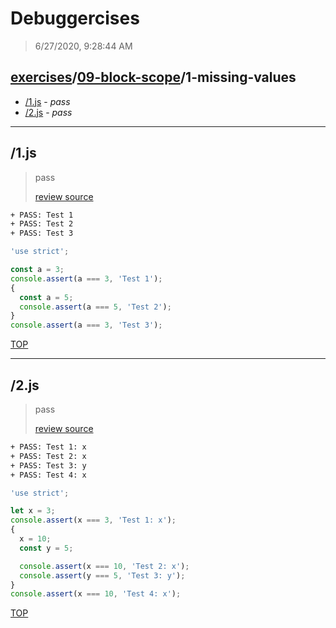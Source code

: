 # Debuggercises 

> 6/27/2020, 9:28:44 AM 

## [exercises](../../README.md)/[09-block-scope](../README.md)/1-missing-values 

- [/1.js](#1js) - _pass_ 
- [/2.js](#2js) - _pass_ 
---

## /1.js 

> pass 
>
> [review source](../../../exercises/09-block-scope/1-missing-values/1.js)

```txt
+ PASS: Test 1
+ PASS: Test 2
+ PASS: Test 3
```

```js
'use strict';

const a = 3;
console.assert(a === 3, 'Test 1');
{
  const a = 5;
  console.assert(a === 5, 'Test 2');
}
console.assert(a === 3, 'Test 3');

```

[TOP](#debuggercises)

---

## /2.js 

> pass 
>
> [review source](../../../exercises/09-block-scope/1-missing-values/2.js)

```txt
+ PASS: Test 1: x
+ PASS: Test 2: x
+ PASS: Test 3: y
+ PASS: Test 4: x
```

```js
'use strict';

let x = 3;
console.assert(x === 3, 'Test 1: x');
{
  x = 10;
  const y = 5;

  console.assert(x === 10, 'Test 2: x');
  console.assert(y === 5, 'Test 3: y');
}
console.assert(x === 10, 'Test 4: x');

```

[TOP](#debuggercises)

